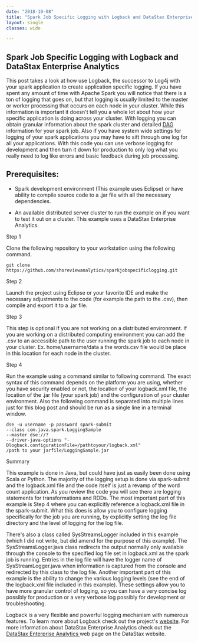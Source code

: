 ```yaml
---
date: "2018-10-08"
title: "Spark Job Specific Logging with Logback and DataStax Enterprise Analytics"
layout: single
classes: wide

---
```


Spark Job Specific Logging with Logback and DataStax Enterprise Analytics
------------------------------------

This post takes a look at how use Logback, the successor to Log4j with your spark application to create application specific logging. If you have spent any amount of time with Apache Spark you will notice that there is a ton of logging that goes on, but that logging is usually limited to the master or worker processing that occurs on each node in your cluster.  While this information is important it doesn't tell you a whole lot about how your specific application is doing across your cluster. With logging you can obtain granular information about the spark cluster and detailed  [DAG]("https://stackoverflow.com/questions/25836316/how-dag-works-under-the-covers-in-rdd") information for your spark job.  Also if you have system wide settings for logging of your spark applications you may have to sift through one log for all your applications.  With this code you can use verbose logging for development and then turn it down for production to only log what you really need to log like errors and basic feedback during job processing.    

Prerequisites:
---------------

- Spark development environment (This example uses Eclipse) or have ability to compile source code to a .jar file with all the necessary dependencies.  

- An available distributed server cluster to run the example on if you want to test it out on a cluster. This example uses a DataStax Enterprise Analytics.  

Step 1

Clone the following repository to your workstation using the following command.
```
git clone https://github.com/shoreviewanalytics/sparkjobspecificlogging.git
```

Step 2

Launch the project using Eclipse or your favorite IDE and make the necessary adjustments to the code (for example the path to the .csv), then compile and export it to a .jar file.

Step 3

This step is optional if you are not working on a distributed environment. If you are working on a distributed computing environment you can add the .csv to an accessible path to the user running the spark job to each node in your cluster.  Ex. home/username/data a the words.csv file would be place in this location for each node in the cluster.    

Step 4

Run the example using a command similar to following command. The exact syntax of this command depends on the platform you are using, whether you have security enabled or not, the location of your logback.xml file, the location of the .jar file (your spark job) and the configuration of your cluster environment.  Also the following command is separated into multiple lines just for this blog post and should be run as a single line in a terminal window.    

```
dse -u username -p password spark-submit
--class com.java.spark.LoggingSample
--master dse://?
--driver-java-options "-Dlogback.configurationFile=/pathtoyour/logback.xml"
/path to your jarfile/LoggingSample.jar
```


Summary

This example is done in Java, but could have just as easily been done using Scala or Python. The majority of the logging setup is done via spark-submit and the logback.xml file and the code itself is just a revamp of the word count application. As you review the code you will see there are logging statements for transformations and RDDs. The most important part of this example is Step 4 where you can explicitly reference a logback.xml file in the spark-submit.  What this does is allow you to configure logging specifically for the job you are running, by explicitly setting the log file directory and the level of logging for the log file.  

There's also a class called SysStreamsLogger included in this example (which I did not write, but did amend for the purpose of this example).  The SysStreamsLogger.java class redirects the output normally only available through the console to the specified log file set in logback.xml as the spark job is running.  Entries in the log file will have the logger name of SysStreamLogger.java when information is captured from the console and redirected by this class to the log file. Another important part of this example is the ability to change the various logging levels (see the end of the logback.xml file included in this example).  These settings allow you to have more granular control of logging, so you can have a very concise log possibly for production or a very verbose log possibly for development or troubleshooting.  

Logback is a very flexible and powerful logging mechanism with numerous features.  To learn more about Logback check out the project's [website]("https://logback.qos.ch/").  For more information about DataStax Enterprise Analytics check out the [DataStax Enterprise Analytics  ]("https://www.datastax.com/products/datastax-enterprise-analytics") web page on the DataStax website.
